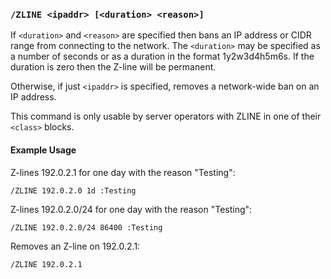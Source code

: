 <!-- This file contains a page fragment. Any changes will affect all pages that include it. -->

### `/ZLINE <ipaddr> [<duration> <reason>]`

If `<duration>` and `<reason>` are specified then bans an IP address or CIDR range from connecting to the network. The `<duration>` may be specified as a number of seconds or as a duration in the format 1y2w3d4h5m6s. If the duration is zero then the Z-line will be permanent.

Otherwise, if just `<ipaddr>` is specified, removes a network-wide ban on an IP address.

This command is only usable by server operators with ZLINE in one of their `<class>` blocks.

#### Example Usage

Z-lines 192.0.2.1 for one day with the reason "Testing":

```plaintext
/ZLINE 192.0.2.0 1d :Testing
```

Z-lines 192.0.2.0/24 for one day with the reason "Testing":

```plaintext
/ZLINE 192.0.2.0/24 86400 :Testing
```

Removes an Z-line on 192.0.2.1:

```plaintext
/ZLINE 192.0.2.1
```

